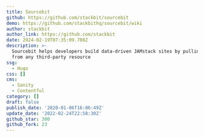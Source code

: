 ```yaml
---
title: Sourcebit
github: https://github.com/stackbit/sourcebit
demo: https://github.com/stackbithq/sourcebit/wiki
author: stackbit
author_link: https://github.com/stackbit
date: 2024-02-19T07:35:09.708Z
description: >-
  Sourcebit helps developers build data-driven JAMstack sites by pulling data
  from any third-party resource
ssg:
  - Hugo
css: []
cms:
  - Sanity
  - Contentful
category: []
draft: false
publish_date: '2020-01-06T16:06:49Z'
update_date: '2022-02-24T22:58:30Z'
github_star: 300
github_fork: 23
---
```

